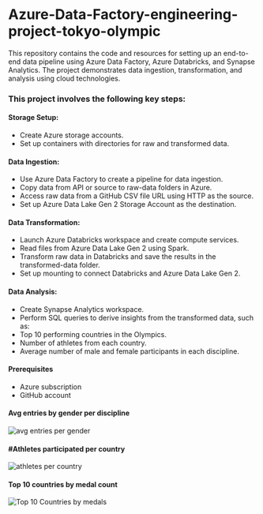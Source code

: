 # Azure-Data-Factory-engineering-project-tokyo-olympic

This repository contains the code and resources for setting up an end-to-end data pipeline using Azure Data Factory, Azure Databricks, and Synapse Analytics. The project demonstrates data ingestion, transformation, and analysis using cloud technologies.

### This project involves the following key steps:

#### Storage Setup:

- Create Azure storage accounts.
- Set up containers with directories for raw and transformed data.

#### Data Ingestion:

- Use Azure Data Factory to create a pipeline for data ingestion.
- Copy data from API or source to raw-data folders in Azure.
- Access raw data from a GitHub CSV file URL using HTTP as the source.
- Set up Azure Data Lake Gen 2 Storage Account as the destination.

#### Data Transformation:

- Launch Azure Databricks workspace and create compute services.
- Read files from Azure Data Lake Gen 2 using Spark.
- Transform raw data in Databricks and save the results in the transformed-data folder.
- Set up mounting to connect Databricks and Azure Data Lake Gen 2.

#### Data Analysis:

- Create Synapse Analytics workspace.
- Perform SQL queries to derive insights from the transformed data, such as:
- Top 10 performing countries in the Olympics.
- Number of athletes from each country.
- Average number of male and female participants in each discipline.

#### Prerequisites
- Azure subscription
- GitHub account

#### Avg entries by gender per discipline
![avg entries per gender](https://github.com/Raghukarn/Azure-Data-Factory-engineering-project-tokyo-olympic/assets/119719960/dc4b95c6-b47f-453a-9e4e-f1d09658904e)

#### #Athletes participated per country
![athletes per country](https://github.com/Raghukarn/Azure-Data-Factory-engineering-project-tokyo-olympic/assets/119719960/57c5ddfc-040c-41cc-814b-7d98de64cf82)

#### Top 10 countries by medal count
![Top 10 Countries by medals](https://github.com/Raghukarn/Azure-Data-Factory-engineering-project-tokyo-olympic/assets/119719960/5a5d3704-c916-4fad-91d3-bf7146c000dc)



